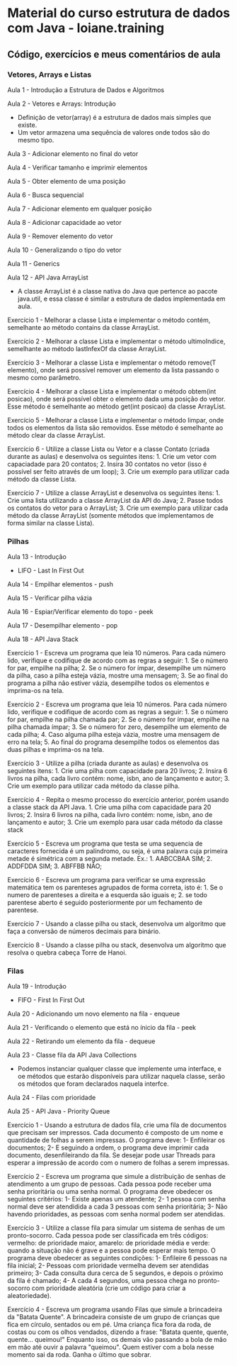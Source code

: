 # Material do curso estrutura de dados com Java - loiane.training

## Código, exercícios e meus comentários de aula

### Vetores, Arrays e Listas

Aula 1 - Introdução a Estrutura de Dados e Algoritmos

Aula 2 - Vetores e Arrays: Introdução
* Definição de vetor(array) é a estrutura de dados mais simples que existe. 
* Um vetor armazena uma sequência de valores onde todos são do mesmo tipo.

Aula 3 - Adicionar elemento no final do vetor

Aula 4 - Verificar tamanho e imprimir elementos

Aula 5 - Obter elemento de uma posição

Aula 6 - Busca sequencial

Aula 7 - Adicionar elemento em qualquer posição

Aula 8 - Adicionar capacidade ao vetor

Aula 9 - Remover elemento do vetor

Aula 10 - Generalizando o tipo do vetor

Aula 11 - Generics

Aula 12 - API Java ArrayList
* A classe ArrayList é a classe nativa do Java que pertence ao pacote java.util, e essa classe é similar a estrutura de dados implementada em aula.

Exercício 1 - Melhorar a classe Lista e implementar o método contém, semelhante ao método contains da classe ArrayList.

Exercício 2 - Melhorar a classe Lista e implementar o método ultimoIndice, semelhante ao método lastInfexOf da classe ArrayList.

Exercício 3 - Melhorar a classe Lista e implementar o método remove(T elemento), onde será possível remover um elemento da lista passando o mesmo como parâmetro.

Exercício 4 - Melhorar a classe Lista e implementar o método obtem(int posicao), onde será possível obter o elemento dada uma posição do vetor. Esse método é semelhante ao método get(int posicao) da classe ArrayList.

Exercício 5 - Melhorar a classe Lista e implementar o método limpar, onde todos os elementos da lista são removidos. Esse método é semelhante ao método clear da classe ArrayList.

Exercício 6 - Utilize a classe Lista ou Vetor e a classe Contato (criada durante as aulas) e desenvolva os seguintes itens: 1. Crie um vetor com capaciadade para 20 contatos; 2. Insira 30 contatos no vetor (isso é possível ser feito através de um loop); 3. Crie um exemplo para utilizar cada método da classe Lista.

Exercício 7 - Utilize a classe ArrayList e desenvolva os seguintes itens: 1. Crie uma lista utilizando a classe ArrayList da API do Java; 2. Passe todos os contatos do vetor para o ArrayList; 3. Crie um exemplo para utilizar cada método da classe ArrayList (somente métodos que implementamos de forma similar na classe Lista).

### Pilhas
Aula 13 - Introdução

* LIFO - Last In First Out

Aula 14 - Empilhar elementos - push

Aula 15 - Verificar pilha vázia

Aula 16 - Espiar/Verificar elemento do topo - peek

Aula 17 - Desempilhar elemento - pop

Aula 18 - API Java Stack

Exercício 1 - Escreva um programa que leia 10 números. Para cada número lido, verifique e codifique de acordo com as regras a seguir: 1. Se o número for par, empilhe na pilha; 2. Se o número for ímpar, desempilhe um número da pilha, caso a pilha esteja vázia, mostre uma mensagem; 3. Se ao final do programa a pilha não estiver vázia, desempilhe todos os elementos e imprima-os na tela.

Exercício 2 - Escreva um programa que leia 10 números. Para cada número lido, verifique e codifique de acordo com as regras a seguir: 1. Se o número for par, empilhe na pilha chamada par; 2. Se o número for ímpar, empilhe na pilha chamada ímpar; 3. Se o número for zero, desempilhe um elemento de cada pilha; 4. Caso alguma pilha esteja vázia, mostre uma mensagem de erro na tela; 5. Ao final do programa desempilhe todos os elementos das duas pilhas e imprima-os na tela.

Exercício 3 - Utilize a pilha (criada durante as aulas) e desenvolva os seguintes itens: 1. Crie uma pilha com capacidade para 20 livros; 2. Insira 6 livros na pilha, cada livro contém: nome, isbn, ano de lançamento e autor; 3. Crie um exemplo para utilizar cada método da classe pilha.

Exercício 4 - Repita o mesmo processo do exercício anterior, porém usando a classe stack da API Java. 1. Crie uma pilha com capacidade para 20 livros; 2. Insira 6 livros na pilha, cada livro contém: nome, isbn, ano de lançamento e autor;   3. Crie um exemplo para usar cada método da classe stack 

Exercício 5 - Escreva um programa que testa se uma sequencia de caracteres fornecida é um palíndromo, ou seja, é uma palavra cuja primeira metade é simétrica com a segunda metade. Ex.: 1. AABCCBAA SIM; 2. ADDFDDA SIM; 3. ABFFBB NÃO;

Exercício 6 - Escreva um programa para verificar se uma expressão matemática tem os parenteses agrupados de forma correta, isto é: 1. Se o numero de parenteses a direita e a esquerda são iguais e; 2. se todo parentese aberto é seguido posteriormente por um fechamento de parentese.

Exercício 7 - Usando a classe pilha ou stack, desenvolva um algoritmo que faça a conversão de números decimais para binário.

Exercício 8 - Usando a classe pilha ou stack, desenvolva um algoritmo que resolva o quebra cabeça Torre de Hanoi.

### Filas
Aula 19 - Introdução

* FIFO - First In First Out

Aula 20 - Adicionando um novo elemento na fila - enqueue

Aula 21 - Verificando o elemento que está no ínicio da fila - peek

Aula 22 - Retirando um elemento da fila - dequeue

Aula 23 - Classe fila da API Java Collections

* Podemos instanciar qualquer classe que implemente uma interface, e oe métodos que estarão disponíveis para utilizar naquela classe, serão os métodos que foram declarados naquela interfce.

Aula 24 - Filas com prioridade

Aula 25 - API Java - Priority Queue

Exercício 1 - Usando a estrutura de dados fila, crie uma fila de documentos que precisam ser impressos. Cada documento é composto de um nome e quantidade de folhas a serem impressas. O programa deve: 1- Enfileirar os documentos; 2- E seguindo a ordem, o programa deve imprimir cada documento, desenfileirando da fila. Se desejar pode usar Threads para esperar a impressão de acordo com o numero de folhas a serem impressas.

Exercício 2 - Escreva um programa que simule a distribuição de senhas de atendimento a um grupo de pessoas. Cada pessoa pode receber uma senha prioritária ou uma senha normal. O programa deve obedecer os seguintes critérios: 1- Existe apenas um atendente; 2- 1 pessoa com senha normal deve ser atendidida a cada 3 pessoas com senha prioritária; 3- Não havendo prioridades, as pessoas com senha normal podem ser atendidas.

Exercício 3 - Utilize a classe fila para simular um sistema de senhas de um pronto-socorro. Cada pessoa pode ser classificada em três códigos: vermelho: de prioridade maior, amarelo: de prioridade média e verde: quando a situação não é grave e a pessoa pode esperar mais tempo. O programa deve obedecer as seguintes condições: 1- Enfileire 6 pessoas na fila inicial; 2- Pessoas com prioridade vermelha devem ser atendidas primeiro; 3- Cada consulta dura cerca de 5 segundos, e depois o próximo da fila é chamado; 4- A cada 4 segundos, uma pessoa chega no pronto-socorro com prioridade aleatória (crie um código para criar a aleatoriedade).

Exercício 4 - Escreva um programa usando Filas que simule a brincadeira da "Batata Quente". A brincadeira consiste de um grupo de crianças que fica em círculo, sentados ou em pé. Uma criança fica fora da roda, de costas ou com os olhos vendados, dizendo a frase: "Batata quente, quente, quente... queimou!" Enquanto isso, os demais vão passando a bola de mão em mão até ouvir a palavra "queimou". Quem estiver com a bola nesse momento sai da roda. Ganha o último que sobrar.